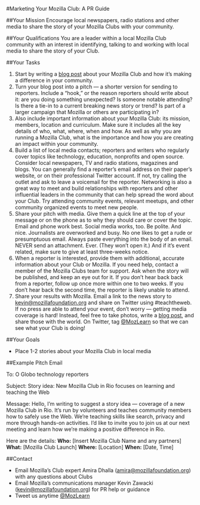 #Marketing Your Mozilla Club: A PR Guide

##Your Mission
Encourage local newspapers, radio stations and other media to share the story of your Mozilla Clubs with your community.

##Your Qualifications
You are a leader within a local Mozilla Club community with an interest in identifying, talking to and working with local media to share the story of your Club.

##Your Tasks
1. Start by writing a [blog post](http://mozilla.github.io/learning-networks/clubs/marketing-your-mozilla-club-writing-a-blog/) about your Mozilla Club and how it’s making a difference in your community. 
2. Turn your blog post into a pitch — a shorter version for sending to reporters. Include a “hook,” or the reason reporters should write about it: are you doing something unexpected? Is someone notable attending? Is there a tie-in to a current breaking news story or trend? Is part of a larger campaign that Mozilla or others are participating in?
3. Also include important information about your Mozilla Club: its mission, members, location and curriculum. Make sure it includes all the key details of who, what, where, when and how. As well as why you are running a Mozilla Club, what is the importance and how you are creating an impact within your community. 
4. Build a list of local media contacts; reporters and writers who regularly cover topics like technology, education, nonprofits and open source. Consider local newspapers, TV and radio stations, magazines and blogs. You can generally find a reporter’s email address on their paper’s website, or on their professional Twitter account. If not, try calling the outlet and ask to leave a voicemail for the reporter. Networking is also a great way to meet and build relationships with reporters and other influential leaders in the community that can help spread the word about your Club. Try attending community events, relevant meetups, and other community organized events to meet new people. 
5. Share your pitch with media. Give them a quick line at the top of your message or on the phone as to why they should care or cover the topic. Email and phone work best. Social media works, too. Be polite. And nice. Journalists are overworked and busy. No one likes to get a rude or presumptuous email. Always paste everything into the body of an email. NEVER send an attachment. Ever. (They won’t open it.)  And if it’s event related, make sure to give at least three-weeks notice. 
6. When a reporter is interested, provide them with additional, accurate information about your Club or Mozilla. If you need help, contact a member of the Mozilla Clubs team for support. Ask when the story will be published, and keep an eye out for it. If you don’t hear back back from a reporter, follow up once more within one to two weeks. If you don’t hear back the second time, the reporter is likely unable to attend. 
7. Share your results with Mozilla. Email a link to the news story to kevin@mozillafoundation.org and share on Twitter using #teachtheweb. If no press are able to attend your event, don’t worry — getting media coverage is hard! Instead, feel free to take photos, write a [blog post](http://mozilla.github.io/learning-networks/clubs/marketing-your-mozilla-club-writing-a-blog/), and share those with the world. On Twitter, tag [@MozLearn](https://twitter.com/MozLearn) so that we can see what your Club is doing!

##Your Goals
* Place 1-2 stories about your Mozilla Club in local media

##Example Pitch Email

To: O Globo technology reporters

Subject: Story idea: New Mozilla Club in Rio focuses on learning and teaching the Web

Message: Hello, I’m writing to suggest a story idea — coverage of a new Mozilla Club in Rio. It’s run by volunteers and teaches community members how to safely use the Web. We’re teaching skills like search, privacy and more through hands-on activities. I’d like to invite you to join us at our next meeting and learn how we’re making a positive difference in Rio.

Here are the details:
**Who:** [Insert Mozilla Club Name and any partners]
**What:** [Mozilla Club Launch]
**Where:** [Location]
**When:** [Date, Time] 

##Contact
* Email Mozilla’s Club expert Amira Dhalla (amira@mozillafoundation.org) with any questions about Clubs
* Email Mozilla’s communications manager Kevin Zawacki (kevin@mozillafoundation.org) for PR help or guidance 
* Tweet us anytime [@MozLearn](https://twitter.com/MozLearn)
